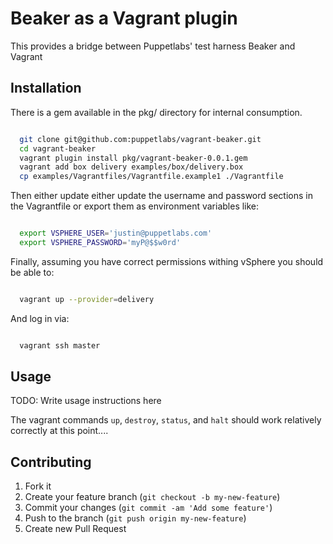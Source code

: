 # Beaker as a Vagrant plugin

This provides a bridge between Puppetlabs' test harness Beaker and Vagrant

## Installation

There is a gem available in the pkg/ directory for internal consumption.

```bash

  git clone git@github.com:puppetlabs/vagrant-beaker.git
  cd vagrant-beaker
  vagrant plugin install pkg/vagrant-beaker-0.0.1.gem
  vagrant add box delivery examples/box/delivery.box
  cp examples/Vagrantfiles/Vagrantfile.example1 ./Vagrantfile

```

Then either update either update the username and password sections in the Vagrantfile or export them as environment variables like:

```bash

  export VSPHERE_USER='justin@puppetlabs.com'
  export VSPHERE_PASSWORD='myP@$$w0rd'

```

Finally, assuming you have correct permissions withing vSphere you should be able to:

```bash

  vagrant up --provider=delivery

```

And log in via:

```bash

  vagrant ssh master

```

## Usage

TODO: Write usage instructions here

The vagrant commands `up`, `destroy`, `status`, and `halt` should work relatively correctly at this point....

## Contributing

1. Fork it
2. Create your feature branch (`git checkout -b my-new-feature`)
3. Commit your changes (`git commit -am 'Add some feature'`)
4. Push to the branch (`git push origin my-new-feature`)
5. Create new Pull Request
